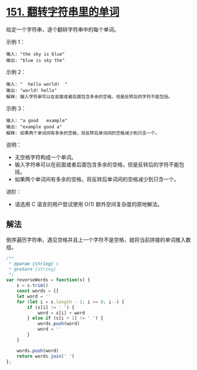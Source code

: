 # [151. 翻转字符串里的单词](https://leetcode-cn.com/problems/reverse-words-in-a-string/)
给定一个字符串，逐个翻转字符串中的每个单词。

示例 1：
```
输入: "the sky is blue"
输出: "blue is sky the"
```
示例 2：
```
输入: "  hello world!  "
输出: "world! hello"
解释: 输入字符串可以在前面或者后面包含多余的空格，但是反转后的字符不能包括。
```
示例 3：
```
输入: "a good   example"
输出: "example good a"
解释: 如果两个单词间有多余的空格，将反转后单词间的空格减少到只含一个。
```
说明：

* 无空格字符构成一个单词。
* 输入字符串可以在前面或者后面包含多余的空格，但是反转后的字符不能包括。
* 如果两个单词间有多余的空格，将反转后单词间的空格减少到只含一个。

进阶：

* 请选用 C 语言的用户尝试使用 O(1) 额外空间复杂度的原地解法。

## 解法
倒序遍历字符串，遇见空格并且上一个字符不是空格，就将当前拼接的单词推入数组。
```js
/**
 * @param {string} s
 * @return {string}
 */
var reverseWords = function(s) {
    s = s.trim()
    const words = []
    let word = ''
    for (let i = s.length - 1; i >= 0; i--) {
        if (s[i] != ' ') {
            word = s[i] + word
        } else if (s[i + 1] != ' ') {
            words.push(word)
            word = ''
        }
    }

    words.push(word)
    return words.join(' ')
};
```
